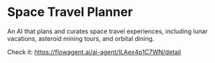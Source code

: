 # Space Travel Planner

An AI that plans and curates space travel experiences, including lunar vacations, asteroid mining tours, and orbital dining.

Check it: https://flowagent.ai/ai-agent/ILAex4p1C7WN/detail
